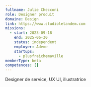 ```yaml
---
fullname: Julie Checconi
role: Designer produit
domaine: Design
link: https://www.studioletandem.com
missions:
  - start: 2023-09-18
    end: 2025-06-30
    status: independent
    employer: Ademe
    startups:
      - plusfraichemaville
memberType: beta
competences: []
---
```

Designer de service, UX UI, illustratrice